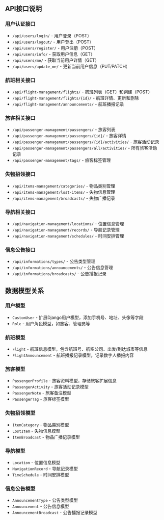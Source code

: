 ## API接口说明

### 用户认证接口
- `/api/users/login/` - 用户登录（POST）
- `/api/users/logout/` - 用户登出（POST）
- `/api/users/register/` - 用户注册（POST）
- `/api/users/info/` - 获取用户信息（GET）
- `/api/users/me/` - 获取当前用户详情（GET）
- `/api/users/update_me/` - 更新当前用户信息（PUT/PATCH）

### 航班相关接口
- `/api/flight-management/flights/` - 航班列表（GET）和创建（POST）
- `/api/flight-management/flights/{id}/` - 航班详情、更新和删除
- `/api/flight-management/announcements/` - 航班播报记录

### 旅客相关接口
- `/api/passenger-management/passengers/` - 旅客列表
- `/api/passenger-management/passengers/{id}/` - 旅客详情
- `/api/passenger-management/passengers/{id}/activities/` - 旅客活动记录
- `/api/passenger-management/passengers/all/activities/` - 所有旅客活动记录
- `/api/passenger-management/tags/` - 旅客标签管理

### 失物招领接口
- `/api/items-management/categories/` - 物品类别管理
- `/api/items-management/lost-items/` - 失物信息管理
- `/api/items-management/broadcasts/` - 失物广播记录

### 导航相关接口
- `/api/navigation-management/locations/` - 位置信息管理
- `/api/navigation-management/records/` - 导航记录管理
- `/api/navigation-management/schedules/` - 时间安排管理

### 信息公告接口
- `/api/informations/types/` - 公告类型管理
- `/api/informations/announcements/` - 公告信息管理
- `/api/informations/broadcasts/` - 公告播报记录

## 数据模型关系

### 用户模型
- `CustomUser` - 扩展Django用户模型，添加手机号、地址、头像等字段
- `Role` - 用户角色模型，如旅客、管理员等

### 航班模型
- `Flight` - 航班信息模型，包含航班号、航空公司、出发/到达城市等信息
- `FlightAnnouncement` - 航班播报记录模型，记录数字人播报内容

### 旅客模型
- `PassengerProfile` - 旅客资料模型，存储旅客扩展信息
- `PassengerActivity` - 旅客活动记录模型
- `PassengerNote` - 旅客备注模型
- `PassengerTag` - 旅客标签模型

### 失物招领模型
- `ItemCategory` - 物品类别模型
- `LostItem` - 失物信息模型
- `ItemBroadcast` - 物品广播记录模型

### 导航模型
- `Location` - 位置信息模型
- `NavigationRecord` - 导航记录模型
- `TimeSchedule` - 时间安排模型

### 信息公告模型
- `AnnouncementType` - 公告类型模型
- `Announcement` - 公告信息模型
- `AnnouncementBroadcast` - 公告播报记录模型